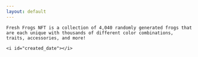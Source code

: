 ```yaml
---
layout: default
---
```


<title>freshfrogs.io</title>

<desc id="description" markdown="1" style="width: 90%; margin-left: auto; margin-right: auto;">

    Fresh Frogs NFT is a collection of 4,040 randomly generated frogs that are each unique with thousands of different color combinations, traits, accessories, and more!

    <i id="created_date"></i>

</desc>
